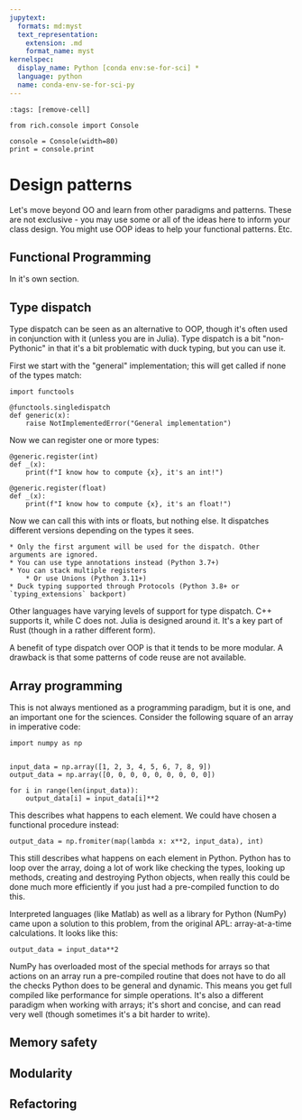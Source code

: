 ```yaml
---
jupytext:
  formats: md:myst
  text_representation:
    extension: .md
    format_name: myst
kernelspec:
  display_name: Python [conda env:se-for-sci] *
  language: python
  name: conda-env-se-for-sci-py
---
```


```{code-cell} python3
:tags: [remove-cell]

from rich.console import Console

console = Console(width=80)
print = console.print
```

# Design patterns

Let's move beyond OO and learn from other paradigms and patterns. These are not
exclusive - you may use some or all of the ideas here to inform your class
design. You might use OOP ideas to help your functional patterns. Etc.

## Functional Programming

In it's own section.

## Type dispatch

Type dispatch can be seen as an alternative to OOP, though it's often used in
conjunction with it (unless you are in Julia). Type dispatch is a bit
"non-Pythonic" in that it's a bit problematic with duck typing, but you can use
it.

First we start with the "general" implementation; this will get called if none
of the types match:

```{code-cell} python3
import functools

@functools.singledispatch
def generic(x):
    raise NotImplementedError("General implementation")
```

Now we can register one or more types:

```{code-cell} python3
@generic.register(int)
def _(x):
    print(f"I know how to compute {x}, it's an int!")

@generic.register(float)
def _(x):
    print(f"I know how to compute {x}, it's an float!")
```

Now we can call this with ints or floats, but nothing else. It dispatches
different versions depending on the types it sees.

```{admonition} Python specific tips
* Only the first argument will be used for the dispatch. Other arguments are ignored.
* You can use type annotations instead (Python 3.7+)
* You can stack multiple registers
    * Or use Unions (Python 3.11+)
* Duck typing supported through Protocols (Python 3.8+ or `typing_extensions` backport)
```

Other languages have varying levels of support for type dispatch. C++ supports
it, while C does not. Julia is designed around it. It's a key part of Rust
(though in a rather different form).

A benefit of type dispatch over OOP is that it tends to be more modular. A
drawback is that some patterns of code reuse are not available.

## Array programming

This is not always mentioned as a programming paradigm, but it is one, and an
important one for the sciences. Consider the following square of an array in
imperative code:

```python3
import numpy as np


input_data = np.array([1, 2, 3, 4, 5, 6, 7, 8, 9])
output_data = np.array([0, 0, 0, 0, 0, 0, 0, 0, 0])

for i in range(len(input_data)):
    output_data[i] = input_data[i]**2
```

This describes what happens to each element. We could have chosen a functional
procedure instead:

```python3
output_data = np.fromiter(map(lambda x: x**2, input_data), int)
```

This still describes what happens on each element in Python. Python has to loop
over the array, doing a lot of work like checking the types, looking up methods,
creating and destroying Python objects, when really this could be done much more
efficiently if you just had a pre-compiled function to do this.

Interpreted languages (like Matlab) as well as a library for Python (NumPy) came
upon a solution to this problem, from the original APL: array-at-a-time
calculations. It looks like this:

```python3
output_data = input_data**2
```

NumPy has overloaded most of the special methods for arrays so that actions on
an array run a pre-compiled routine that does not have to do all the checks
Python does to be general and dynamic. This means you get full compiled like
performance for simple operations. It's also a different paradigm when working
with arrays; it's short and concise, and can read very well (though sometimes
it's a bit harder to write).

## Memory safety

## Modularity

## Refactoring
